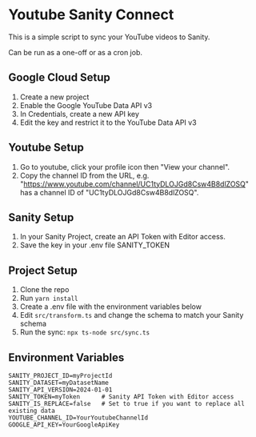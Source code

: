 # Youtube Sanity Connect

This is a simple script to sync your YouTube videos to Sanity.

Can be run as a one-off or as a cron job.

## Google Cloud Setup

1. Create a new project
2. Enable the Google YouTube Data API v3
3. In Credentials, create a new API key
4. Edit the key and restrict it to the YouTube Data API v3

## Youtube Setup

1. Go to youtube, click your profile icon then "View your channel".
2. Copy the channel ID from the URL, e.g. "https://www.youtube.com/channel/UC1tyDLOJGd8Csw4B8dlZOSQ" has a channel ID of "UC1tyDLOJGd8Csw4B8dlZOSQ".

## Sanity Setup

1. In your Sanity Project, create an API Token with Editor access.
2. Save the key in your .env file SANITY_TOKEN

## Project Setup

1. Clone the repo
2. Run `yarn install`
3. Create a .env file with the environment variables below
4. Edit `src/transform.ts` and change the schema to match your Sanity schema
5. Run the sync: `npx ts-node src/sync.ts`

## Environment Variables

```
SANITY_PROJECT_ID=myProjectId
SANITY_DATASET=myDatasetName
SANITY_API_VERSION=2024-01-01
SANITY_TOKEN=myToken      # Sanity API Token with Editor access
SANITY_IS_REPLACE=false   # Set to true if you want to replace all existing data
YOUTUBE_CHANNEL_ID=YourYoutubeChannelId
GOOGLE_API_KEY=YourGoogleApiKey
```
